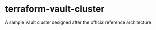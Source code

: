 # terraform-vault-cluster
A sample Vault cluster designed after the official reference architecture

